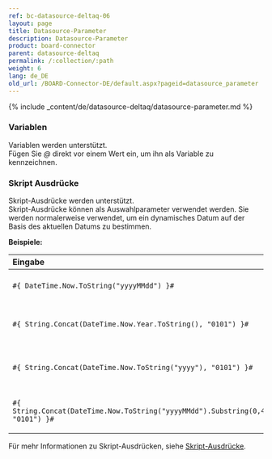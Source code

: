 ```yaml
---
ref: bc-datasource-deltaq-06
layout: page
title: Datasource-Parameter
description: Datasource-Parameter
product: board-connector
parent: datasource-deltaq
permalink: /:collection/:path
weight: 6
lang: de_DE
old_url: /BOARD-Connector-DE/default.aspx?pageid=datasource_parameter
---
```

{% include _content/de/datasource-deltaq/datasource-parameter.md %}
 

### Variablen 
Variablen werden unterstützt. <br>
Fügen Sie *@* direkt vor einem Wert ein, um ihn als Variable zu kennzeichnen.

### Skript Ausdrücke

Skript-Ausdrücke werden unterstützt. <br>
Skript-Ausdrücke können als Auswahlparameter verwendet werden. 
Sie werden normalerweise verwendet, um ein dynamisches Datum auf der Basis des aktuellen Datums zu bestimmen. 

**Beispiele:**

|   Eingabe                         | Ausgabe                                                                         | Beschreibung              |
|:--------------------------------------|:------------------------------------------------------------------------------|:--------------------|
|```#{ DateTime.Now.ToString("yyyyMMdd") }#```                                       | yyyyMMdd | Aktuelles Datum im SAP-Format          |
|```#{ String.Concat(DateTime.Now.Year.ToString(), "0101") }#```                     | yyyy0101 | Aktuelles Datum verkettet mit "0101"           |
|```#{ String.Concat(DateTime.Now.ToString("yyyy"), "0101") }#```                    | yyyy0101 | Aktuelles Datum verkettet mit "0101"            |
|```#{ String.Concat(DateTime.Now.ToString("yyyyMMdd").Substring(0,4), "0101") }#``` | yyyy0101 | Aktuelles Datum verkettet mit "0101""           |

Für mehr Informationen zu Skript-Ausdrücken, siehe [Skript-Ausdrücke](../fortgeschrittene-techniken/script-ausdruecke).
